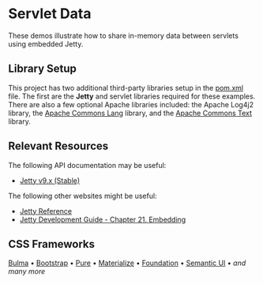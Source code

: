Servlet Data
=================================================

These demos illustrate how to share in-memory data between servlets using embedded Jetty.

## Library Setup ##

This project has two additional third-party libraries setup in the [pom.xml](pom.xml) file. The first are the **Jetty** and servlet libraries required for these examples. There are also a few optional Apache libraries included: the Apache Log4j2 library, the [Apache Commons Lang](https://commons.apache.org/proper/commons-lang/) library, and the [Apache Commons Text](https://commons.apache.org/proper/commons-text/) library. 

## Relevant Resources ##

The following API documentation may be useful:

- [Jetty v9.x (Stable)](https://www.eclipse.org/jetty/documentation/current/)

The following other websites might be useful:

- [Jetty Reference](https://www.eclipse.org/jetty/documentation/current/)
- [Jetty Development Guide - Chapter 21. Embedding](https://www.eclipse.org/jetty/documentation/current/advanced-embedding.html)

## CSS Frameworks ##

[Bulma](https://bulma.io/) &bull;
[Bootstrap](https://getbootstrap.com/) &bull;
[Pure](https://purecss.io/) &bull;
[Materialize](https://materializecss.com/) &bull;
[Foundation](https://foundation.zurb.com/) &bull;
[Semantic UI](https://semantic-ui.com/) &bull;
*and many more*